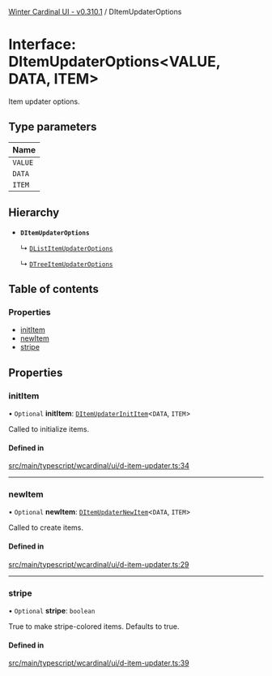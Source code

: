 [Winter Cardinal UI - v0.310.1](../index.md) / DItemUpdaterOptions

# Interface: DItemUpdaterOptions<VALUE, DATA, ITEM\>

Item updater options.

## Type parameters

| Name |
| :------ |
| `VALUE` |
| `DATA` |
| `ITEM` |

## Hierarchy

- **`DItemUpdaterOptions`**

  ↳ [`DListItemUpdaterOptions`](DListItemUpdaterOptions.md)

  ↳ [`DTreeItemUpdaterOptions`](DTreeItemUpdaterOptions.md)

## Table of contents

### Properties

- [initItem](DItemUpdaterOptions.md#inititem)
- [newItem](DItemUpdaterOptions.md#newitem)
- [stripe](DItemUpdaterOptions.md#stripe)

## Properties

### initItem

• `Optional` **initItem**: [`DItemUpdaterInitItem`](../index.md#ditemupdaterinititem)<`DATA`, `ITEM`\>

Called to initialize items.

#### Defined in

[src/main/typescript/wcardinal/ui/d-item-updater.ts:34](https://github.com/winter-cardinal/winter-cardinal-ui/blob/v0.310.1/src/main/typescript/wcardinal/ui/d-item-updater.ts#L34)

___

### newItem

• `Optional` **newItem**: [`DItemUpdaterNewItem`](../index.md#ditemupdaternewitem)<`DATA`, `ITEM`\>

Called to create items.

#### Defined in

[src/main/typescript/wcardinal/ui/d-item-updater.ts:29](https://github.com/winter-cardinal/winter-cardinal-ui/blob/v0.310.1/src/main/typescript/wcardinal/ui/d-item-updater.ts#L29)

___

### stripe

• `Optional` **stripe**: `boolean`

True to make stripe-colored items. Defaults to true.

#### Defined in

[src/main/typescript/wcardinal/ui/d-item-updater.ts:39](https://github.com/winter-cardinal/winter-cardinal-ui/blob/v0.310.1/src/main/typescript/wcardinal/ui/d-item-updater.ts#L39)
